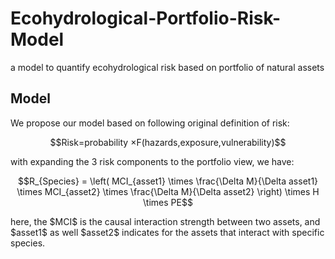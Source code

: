 # Ecohydrological-Portfolio-Risk-Model
a model to quantify ecohydrological risk based on portfolio of natural assets

## Model
We propose our model based on following original definition of risk:
<p align="center">$$Risk=probability ×F(hazards,exposure,vulnerability)$$</p>
with expanding the 3 risk components to the portfolio view, we have:
<p align="center">$$R_{Species} = \left( MCI_{asset1} \times \frac{\Delta M}{\Delta asset1} \times MCI_{asset2} \times \frac{\Delta M}{\Delta asset2} \right) \times H \times PE$$</p>
here, the $MCI$ 
is the causal interaction strength between two assets, and $asset1$
as well $asset2$
indicates for the assets that interact with specific species.
